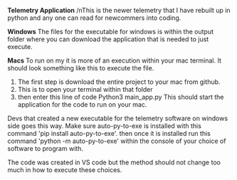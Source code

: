 **Telemetry Application**
/nThis is the newer telemetry that I have rebuilt up in python and any one can read for newcommers into coding.

**Windows**
The files for the executable for windows is within the output folder where you can download the application that is needed to just execute.

**Macs**
To run on my it is more of an execution within your mac terminal. It should look something like this to execute the file. 
1. The first step is download the entire project to your mac from github.
2. This is to open your terminal within that folder
3. then enter this line of code Python3 main_app.py
This should start the application for the code to run on your mac.

Devs that created a new executable for the telemetry software on windows side goes this way. Make sure auto-py-to-exe is installed with this command 'pip install auto-py-to-exe'. then once it is installed run this command 'python -m auto-py-to-exe' within the console of your choice of software to program with.

The code was created in VS code but the method should not change too much in how to execute these choices.
